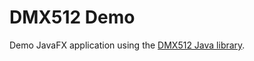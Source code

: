 # DMX512 Demo

Demo JavaFX application using the [DMX512 Java library](https://github.com/codewriterbv/DMX512).
